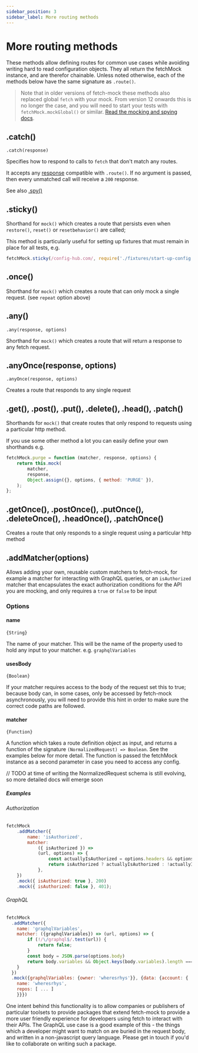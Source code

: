 ```yaml
---
sidebar_position: 3
sidebar_label: More routing methods
---
```


# More routing methods

These methods allow defining routes for common use cases while avoiding writing hard to read configuration objects. They all return the fetchMock instance, and are therefor chainable. Unless noted otherwise, each of the methods below have the same signature as `.route()`.

> Note that in older versions of fetch-mock these methods also replaced global `fetch` with your mock. From version 12 onwards this is no longer the case, and you will need to start your tests with `fetchMock.mockGlobal()` or similar. [Read the mocking and spying docs](/fetch-mock/docs/API/mocking-and-spying).

## .catch()

`.catch(response)`

Specifies how to respond to calls to `fetch` that don't match any routes.

It accepts any [response](/fetch-mock/docs/API/route/response) compatible with `.route()`. If no argument is passed, then every unmatched call will receive a `200` response.

See also [.spy()](/fetch-mock/docs/API/mocking-and-spying#spymatcher-name)

## .sticky()

Shorthand for `mock()` which creates a route that persists even when `restore()`, `reset()` or `resetbehavior()` are called;

This method is particularly useful for setting up fixtures that must remain in place for all tests, e.g.

```js
fetchMock.sticky(/config-hub.com/, require('./fixtures/start-up-config.json'));
```

## .once()

Shorthand for `mock()` which creates a route that can only mock a single request. (see `repeat` option above)

## .any()

`.any(response, options)`

Shorthand for `mock()` which creates a route that will return a response to any fetch request.

## .anyOnce(response, options)

`.anyOnce(response, options)`

Creates a route that responds to any single request

## .get(), .post(), .put(), .delete(), .head(), .patch()

Shorthands for `mock()` that create routes that only respond to requests using a particular http method.

If you use some other method a lot you can easily define your own shorthands e.g.

```javascript
fetchMock.purge = function (matcher, response, options) {
	return this.mock(
		matcher,
		response,
		Object.assign({}, options, { method: 'PURGE' }),
	);
};
```

## .getOnce(), .postOnce(), .putOnce(), .deleteOnce(), .headOnce(), .patchOnce()

Creates a route that only responds to a single request using a particular http method

## .addMatcher(options)

Allows adding your own, reusable custom matchers to fetch-mock, for example a matcher for interacting with GraphQL queries, or an `isAuthorized` matcher that encapsulates the exact authorization conditions for the API you are mocking, and only requires a `true` or `false` to be input

### Options

#### name

`{String}`

The name of your matcher. This will be the name of the property used to hold any input to your matcher. e.g. `graphqlVariables`

#### usesBody

`{Boolean}`

If your matcher requires access to the body of the request set this to true; because body can, in some cases, only be accessed by fetch-mock asynchronously, you will need to provide this hint in order to make sure the correct code paths are followed.

#### matcher

`{Function}`

A function which takes a route definition object as input, and returns a function of the signature `(NormalizedRequest) => Boolean`. See the examples below for more detail. The function is passed the fetchMock instance as a second parameter in case you need to access any config.

// TODO at time of writing the NormalizedRequest schema is still evolving, so more detailed docs will emerge soon

##### Examples

###### Authorization

```js
fetchMock
	.addMatcher({
		name: 'isAuthorized',
		matcher:
			({ isAuthorized }) =>
			(url, options) => {
				const actuallyIsAuthorized = options.headers && options.headers.auth;
				return isAuthorized ? actuallyIsAuthorized : !actuallyIsAuthorized;
			},
	})
	.mock({ isAuthorized: true }, 200)
	.mock({ isAuthorized: false }, 401);
```

###### GraphQL

```js
fetchMock
  .addMatcher({
    name: 'graphqlVariables',
    matcher: ({graphqlVariables}) => (url, options) => {
        if (!/\/graphql$/.test(url)) {
            return false;
        }
        const body = JSON.parse(options.body)
        return body.variables && Object.keys(body.variables).length === Object.keys(body.graphqlVariables).length && Object.entries(graphqlVariables).every(([key, val]) => body.variables[key] === val)
    }
  })
  .mock({graphqlVariables: {owner: 'wheresrhys'}}, {data: {account: {
    name: 'wheresrhys',
    repos: [ ... ]
    }}})
```

One intent behind this functionality is to allow companies or publishers of particular toolsets to provide packages that extend fetch-mock to provide a more user friendly experience for developers using fetch to interact with their APIs. The GraphQL use case is a good example of this - the things which a developer might want to match on are buried in the request body, and written in a non-javascript query language. Please get in touch if you'd like to collaborate on writing such a package.

